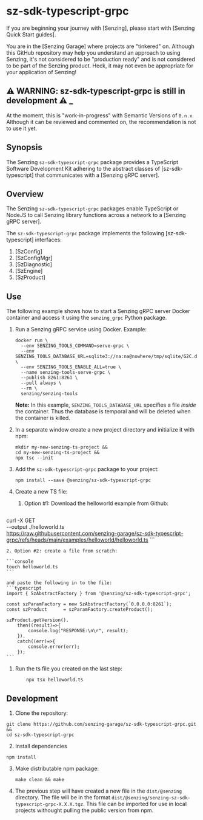 # sz-sdk-typescript-grpc


If you are beginning your journey with [Senzing],
please start with [Senzing Quick Start guides].

You are in the [Senzing Garage] where projects are "tinkered" on.
Although this GitHub repository may help you understand an approach to using Senzing,
it's not considered to be "production ready" and is not considered to be part of the Senzing product.
Heck, it may not even be appropriate for your application of Senzing!

## :warning: WARNING: sz-sdk-typescript-grpc is still in development :warning: _

At the moment, this is "work-in-progress" with Semantic Versions of `0.n.x`.
Although it can be reviewed and commented on,
the recommendation is not to use it yet.


## Synopsis

The Senzing `sz-sdk-typescript-grpc` package provides a TypeScript Software Development Kit adhering to the abstract classes of [sz-sdk-typescript]
that communicates with a [Senzing gRPC server].

## Overview

The Senzing `sz-sdk-typescript-grpc` packages enable TypeScript or NodeJS to call Senzing library functions
across a network to a [Senzing gRPC server].

The `sz-sdk-typescript-grpc` package implements the following [sz-sdk-typescript] interfaces:

1. [SzConfig]
1. [SzConfigMgr]
1. [SzDiagnostic]
1. [SzEngine]
1. [SzProduct]


## Use

The following example shows how to start a Senzing gRPC server Docker container
and access it using the `senzing_grpc` Python package.

1. Run a Senzing gRPC service using Docker.
   Example:

    ```console
    docker run \
      --env SENZING_TOOLS_COMMAND=serve-grpc \
      --env SENZING_TOOLS_DATABASE_URL=sqlite3://na:na@nowhere/tmp/sqlite/G2C.db \
      --env SENZING_TOOLS_ENABLE_ALL=true \
      --name senzing-tools-serve-grpc \
      --publish 8261:8261 \
      --pull always \
      --rm \
      senzing/senzing-tools
    ```

   **Note:** In this example, `SENZING_TOOLS_DATABASE_URL` specifies a file *inside* the container.
   Thus the database is temporal and will be deleted when the container is killed.

1. In a separate window create a new project directory and initialize it with npm:

    ```console
    mkdir my-new-senzing-ts-project &&
    cd my-new-senzing-ts-project && 
    npx tsc --init
    ```

1. Add the `sz-sdk-typescript-grpc` package to your project:

    ```console
    npm install --save @senzing/sz-sdk-typescript-grpc
    ```

1. Create a new TS file:

    1. Option #1: Download the helloworld example from Github:

    ```console
curl -X GET \
    --output ./helloworld.ts \
    https://raw.githubusercontent.com/senzing-garage/sz-sdk-typescript-grpc/refs/heads/main/examples/helloworld/helloworld.ts
    ```

    2. Option #2: create a file from scratch:

    ```console
    touch helloworld.ts
    ```
    
    and paste the following in to the file:
    ```typescript
    import { SzAbstractFactory } from '@senzing/sz-sdk-typescript-grpc';

    const szParamFactory = new SzAbstractFactory(`0.0.0.0:8261`);
    const szProduct      = szParamFactory.createProduct();

    szProduct.getVersion().
        then((result)=>{
            console.log("RESPONSE:\n\r", result);
        }).
        catch((err)=>{
            console.error(err);
        });
    ```

1. Run the ts file you created on the last step:

    ```console
        npx tsx helloworld.ts
    ```


## Development

1. Clone the repository:

```console
git clone https://github.com/senzing-garage/sz-sdk-typescript-grpc.git &&
cd sz-sdk-typescript-grpc
```

2. Install dependencies

```console
npm install
```

3. Make distributable npm package:

    ```
    make clean && make
    ```

4. The previous step will have created a new file in the `dist/@senzing` directory. The file will be in the format `dist/@senzing/senzing-sz-sdk-typescript-grpc-X.X.X.tgz`. This file can be imported for use in local projects withought pulling the public version from npm.